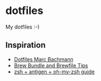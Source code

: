 # dotfiles

My dotfiles :-)

## Inspiration

- [Dotfiles Marc Bachmann](https://github.com/marcbachmann/dotfiles)
- [Brew Bundle and Brewfile Tips](https://gist.github.com/ChristopherA/a579274536aab36ea9966f301ff14f3f)
- [zsh + antigen + oh-my-zsh guide](https://phuctm97.com/blog/zsh-antigen-ohmyzsh)